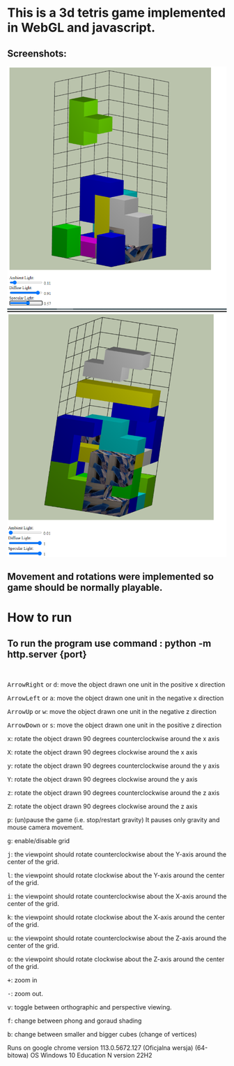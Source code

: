 # This is a 3d tetris game implemented in WebGL and javascript.
## Screenshots:
![Layout](layout.png)
![Layout1](layout2.png)
## Movement and rotations were implemented so game should be normally playable.

# How to run
## To run the program use command : python -m  http.server {port}
<br/>

<kbd>ArrowRight</kbd> or <kbd>d</kbd>: move the object drawn one unit in the positive x direction

<kbd>ArrowLeft</kbd> or <kbd>a</kbd>: move the object drawn one unit in the negative x direction

<kbd>ArrowUp</kbd> or <kbd>w</kbd>: move the object drawn one unit in the negative z direction

<kbd>ArrowDown</kbd> or <kbd>s</kbd>: move the object drawn one unit in the positive z direction

<kbd>x</kbd>: rotate the object drawn 90 degrees counterclockwise around the x axis

<kbd>X</kbd>: rotate the object drawn 90 degrees clockwise around the x axis

<kbd>y</kbd>: rotate the object drawn 90 degrees counterclockwise around the y axis

<kbd>Y</kbd>: rotate the object drawn 90 degrees clockwise around the y axis

<kbd>z</kbd>: rotate the object drawn 90 degrees counterclockwise around the z axis

<kbd>Z</kbd>: rotate the object drawn 90 degrees clockwise around the z axis

<kbd>p</kbd>: (un)pause the game (i.e. stop/restart gravity) It pauses only gravity and mouse camera movement.

<kbd>g</kbd>: enable/disable grid

<kbd>j</kbd>: the viewpoint should rotate counterclockwise about the Y-axis around the center of the grid.

<kbd>l</kbd>: the viewpoint should rotate clockwise about the Y-axis around the center of the grid.

<kbd>i</kbd>: the viewpoint should rotate counterclockwise about the X-axis around the center of the grid.

<kbd>k</kbd>: the viewpoint should rotate clockwise about the X-axis around the center of the grid.

<kbd>u</kbd>: the viewpoint should rotate counterclockwise about the Z-axis around the center of the grid.

<kbd>o</kbd>: the viewpoint should rotate clockwise about the Z-axis around the center of the grid.

<kbd>+</kbd>: zoom in

<kbd>-</kbd>: zoom out.

<kbd>v</kbd>: toggle between orthographic and perspective viewing.

<kbd>f</kbd>: change between phong and goraud shading

<kbd>b</kbd>: change between smaller and bigger cubes (change of vertices)



Runs on 
google chrome
version 113.0.5672.127 (Oficjalna wersja) (64-bitowa)
OS
Windows 10 Education N version 22H2
